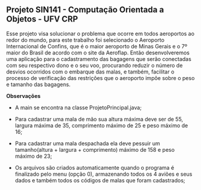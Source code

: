 ## Projeto SIN141 - Computação Orientada a Objetos - UFV CRP

Esse projeto visa solucionar o problema que ocorre em todos aeroportos ao redor do mundo, para este trabalho foi selecionado o Aeroporto Internacional de Confins, que é o maior aeroporto de Minas Gerais e o 7º maior do Brasil de acordo com o site da Aeroflap. Então desenvolveremos uma aplicação para o cadastramento das bagagens que serão conectadas com seu respectivo dono e o seu voo, procurando reduzir o número de desvios ocorridos com o embarque das malas, e também, facilitar o processo de verificação das restrições que o aeroporto impõe sobre o peso e tamanho das bagagens.

**Observações**

  - A main se encontra na classe ProjetoPrincipal.java;

  - Para cadastrar uma mala de mão sua altura máxima deve ser de 55, largura máxima de 35, comprimento máximo de 25 e peso máximo de 16;

  - Para cadastrar uma mala despachada ela deve pessuir um tamanho(altura + largura + comprimento) máximo de 158 e peso máximo de 23;

  - Os arquivos são criados automaticamente quando o programa é finalizado pelo menu (opção 0), armazenando todos os 4 aviões e seus dados e também todos os códigos de malas que foram cadastrados;
